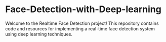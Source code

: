 # Face-Detection-with-Deep-learning
Welcome to the Realtime Face Detection project! This repository contains code and resources for implementing a real-time face detection system using deep learning techniques.
